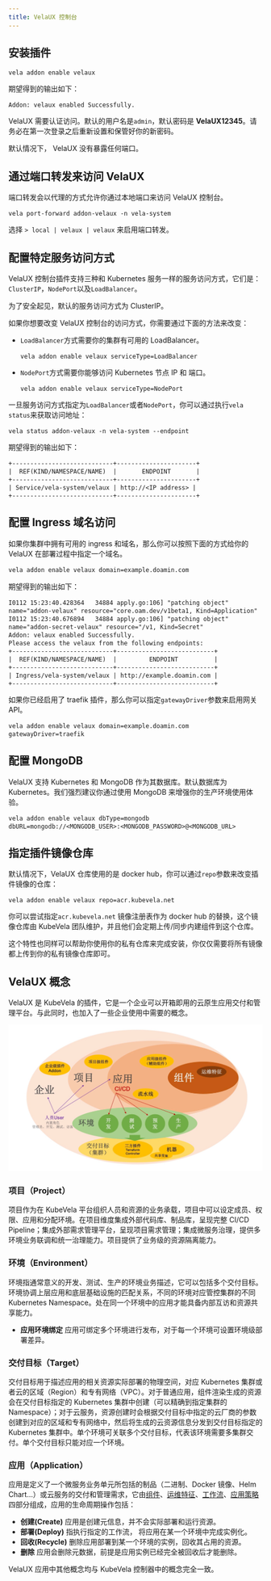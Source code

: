 ```yaml
---
title: VelaUX 控制台
---
```


## 安装插件

```shell script
vela addon enable velaux
```

期望得到的输出如下：
```
Addon: velaux enabled Successfully.
```

VelaUX 需要认证访问。默认的用户名是`admin`，默认密码是 **VelaUX12345**。请务必在第一次登录之后重新设置和保管好你的新密码。

默认情况下， VelaUX 没有暴露任何端口。

## 通过端口转发来访问 VelaUX

端口转发会以代理的方式允许你通过本地端口来访问 VelaUX 控制台。

```
vela port-forward addon-velaux -n vela-system
```

选择 `> local | velaux | velaux` 来启用端口转发。

## 配置特定服务访问方式

VelaUX 控制台插件支持三种和 Kubernetes 服务一样的服务访问方式，它们是：`ClusterIP`，`NodePort`以及`LoadBalancer`。

为了安全起见，默认的服务访问方式为 ClusterIP。

如果你想要改变 VelaUX 控制台的访问方式，你需要通过下面的方法来改变：

- `LoadBalancer`方式需要你的集群有可用的 LoadBalancer。
    ```shell script
    vela addon enable velaux serviceType=LoadBalancer
    ```
- `NodePort`方式需要你能够访问 Kubernetes 节点 IP 和 端口。
    ```shell script
    vela addon enable velaux serviceType=NodePort
    ```
一旦服务访问方式指定为`LoadBalancer`或者`NodePort`，你可以通过执行`vela status`来获取访问地址：
```
vela status addon-velaux -n vela-system --endpoint
```

期望得到的输出如下：
```
+----------------------------+----------------------+
|  REF(KIND/NAMESPACE/NAME)  |       ENDPOINT       |
+----------------------------+----------------------+
| Service/vela-system/velaux | http://<IP address> |
+----------------------------+----------------------+
```

## 配置 Ingress 域名访问

如果你集群中拥有可用的 ingress 和域名，那么你可以按照下面的方式给你的 VelaUX 在部署过程中指定一个域名。

```bash
vela addon enable velaux domain=example.doamin.com
```

期望得到的输出如下：
```
I0112 15:23:40.428364   34884 apply.go:106] "patching object" name="addon-velaux" resource="core.oam.dev/v1beta1, Kind=Application"
I0112 15:23:40.676894   34884 apply.go:106] "patching object" name="addon-secret-velaux" resource="/v1, Kind=Secret"
Addon: velaux enabled Successfully.
Please access the velaux from the following endpoints:
+----------------------------+---------------------------+
|  REF(KIND/NAMESPACE/NAME)  |         ENDPOINT          |
+----------------------------+---------------------------+
| Ingress/vela-system/velaux | http://example.doamin.com |
+----------------------------+---------------------------+
```

如果你已经启用了 traefik 插件，那么你可以指定`gatewayDriver`参数来启用网关 API。

```shell script
vela addon enable velaux domain=example.doamin.com gatewayDriver=traefik
```

## 配置 MongoDB

VelaUX 支持 Kubernetes 和 MongoDB 作为其数据库。默认数据库为 Kubernetes。我们强烈建议你通过使用 MongoDB 来增强你的生产环境使用体验。

```shell script
vela addon enable velaux dbType=mongodb dbURL=mongodb://<MONGODB_USER>:<MONGODB_PASSWORD>@<MONGODB_URL>
```

## 指定插件镜像仓库

默认情况下，VelaUX 仓库使用的是 docker hub，你可以通过`repo`参数来改变插件镜像的仓库：

```shell script
vela addon enable velaux repo=acr.kubevela.net
```

你可以尝试指定`acr.kubevela.net` 镜像注册表作为 docker hub 的替换，这个镜像仓库由 KubeVela 团队维护，并且他们会定期上传/同步内建组件到这个仓库。

这个特性也同样可以帮助你使用你的私有仓库来完成安装，你仅仅需要将所有镜像都上传到你的私有镜像仓库即可。

## VelaUX 概念

VelaUX 是 KubeVela 的插件，它是一个企业可以开箱即用的云原生应用交付和管理平台。与此同时，也加入了一些企业使用中需要的概念。

![alt](../../resources/velaux-concept.png)

### 项目（Project）

项目作为在 KubeVela 平台组织人员和资源的业务承载，项目中可以设定成员、权限、应用和分配环境。在项目维度集成外部代码库、制品库，呈现完整 CI/CD Pipeline；集成外部需求管理平台，呈现项目需求管理；集成微服务治理，提供多环境业务联调和统一治理能力。项目提供了业务级的资源隔离能力。

### 环境（Environment）

环境指通常意义的开发、测试、生产的环境业务描述，它可以包括多个交付目标。环境协调上层应用和底层基础设施的匹配关系，不同的环境对应管控集群的不同 Kubernetes Namespace。处在同一个环境中的应用才能具备内部互访和资源共享能力。

- <b>应用环境绑定</b> 应用可绑定多个环境进行发布，对于每一个环境可设置环境级部署差异。


### 交付目标（Target）

交付目标用于描述应用的相关资源实际部署的物理空间，对应 Kubernetes 集群或者云的区域（Region）和专有网络（VPC）。对于普通应用，组件渲染生成的资源会在交付目标指定的 Kubernetes 集群中创建（可以精确到指定集群的 Namespace）；对于云服务，资源创建时会根据交付目标中指定的云厂商的参数创建到对应的区域和专有网络中，然后将生成的云资源信息分发到交付目标指定的 Kubernetes 集群中。单个环境可关联多个交付目标，代表该环境需要多集群交付。单个交付目标只能对应一个环境。

### 应用（Application）

应用是定义了一个微服务业务单元所包括的制品（二进制、Docker 镜像、Helm Chart...）或云服务的交付和管理需求，它由[组件](#组件（component）)、[运维特征](#运维特征（Trait）)、[工作流](#工作流（workflow）)、[应用策略](#应用策略（Policy）)四部分组成，应用的生命周期操作包括：


- <b>创建(Create)</b> 应用是创建元信息，并不会实际部署和运行资源。
- <b>部署(Deploy)</b> 指执行指定的工作流， 将应用在某一个环境中完成实例化。
- <b>回收(Recycle)</b> 删除应用部署到某一个环境的实例，回收其占用的资源。
- <b>删除</b> 应用会删除元数据，前提是应用实例已经完全被回收后才能删除。

VelaUX 应用中其他概念均与 KubeVela 控制器中的概念完全一致。
